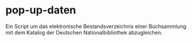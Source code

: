 # pop-up-daten
Ein Script um das elektronische Bestandsverzeichnis einer Buchsammlung mit dem Katalog der Deutschen Nationalbibliothek abzugleichen.
